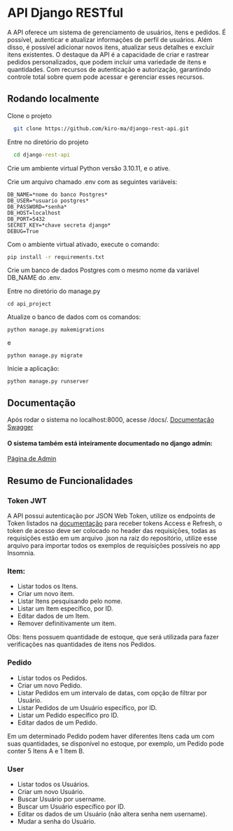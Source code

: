 
# API Django RESTful

A API oferece um sistema de gerenciamento de usuários, itens e pedidos. É possível, autenticar e atualizar informações de perfil de usuários. Além disso, é possível adicionar novos itens, atualizar seus detalhes e excluir itens existentes. O destaque da API é a capacidade de criar e rastrear pedidos personalizados, que podem incluir uma variedade de itens e quantidades. Com recursos de autenticação e autorização, garantindo controle total sobre quem pode acessar e gerenciar esses recursos.


## Rodando localmente

Clone o projeto
```bash
  git clone https://github.com/kiro-ma/django-rest-api.git
```
Entre no diretório do projeto
```cmd
  cd django-rest-api
```
Crie um ambiente virtual Python versão 3.10.11, e o ative.

Crie um arquivo chamado .env com as seguintes variáveis:
```
DB_NAME=*nome do banco Postgres*
DB_USER=*usuario postgres*
DB_PASSWORD=*senha*
DB_HOST=localhost
DB_PORT=5432
SECRET_KEY=*chave secreta django*
DEBUG=True
```
Com o ambiente virtual ativado, execute o comando:
```cmd
pip install -r requirements.txt
```
Crie um banco de dados Postgres com o mesmo nome da variável DB_NAME do .env.

Entre no diretório do manage.py
```
cd api_project
```
Atualize o banco de dados com os comandos:
```
python manage.py makemigrations
```
e
```
python manage.py migrate
```
Inicie a aplicação:
```
python manage.py runserver
```




## Documentação

Após rodar o sistema no localhost:8000, acesse /docs/.
[Documentação Swagger](http://127.0.0.1:8000/docs/)

#### O sistema também está inteiramente documentado no django admin:
[Página de Admin](http://127.0.0.1:8000/admin/)

## Resumo de Funcionalidades

### Token JWT
A API possui autenticação por JSON Web Token, utilize os endpoints de Token listados na [documentação](http://127.0.0.1:8000/docs/) para receber tokens Access e Refresh, o token de acesso deve ser colocado no header das requisições, todas as requisições estão em um arquivo .json na raiz do repositório, utilize esse arquivo para importar todos os exemplos de requisições possíveis no app Insomnia.

### Item:
- Listar todos os Itens.
- Criar um novo item.
- Listar Itens pesquisando pelo nome.
- Listar um Item específico, por ID.
- Editar dados de um Item.
- Remover definitivamente um item.

Obs: Itens possuem quantidade de estoque, que será utilizada para fazer verificações nas quantidades de itens nos Pedidos.

### Pedido
- Listar todos os Pedidos.
- Criar um novo Pedido.
- Listar Pedidos em um intervalo de datas, com opção de filtrar por Usuário.
- Listar Pedidos de um Usuário específico, por ID.
- Listar um Pedido específico pro ID.
- Editar dados de um Pedido.

Em um determinado Pedido podem haver diferentes Itens cada um com suas quantidades, se disponível no estoque, por exemplo, um Pedido pode conter 5 Itens A e 1 Item B.

### User
- Listar todos os Usuários.
- Criar um novo Usuário.
- Buscar Usuário por username.
- Buscar um Usuário específico por ID.
- Editar os dados de um Usuário (não altera senha nem username).
- Mudar a senha do Usuário.

